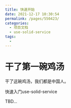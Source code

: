 ```yaml
---
title: 快速开始
date: 2021-12-17 10:30:54
permalink: /pages/550423/
categories:
  - 项目文档
  - use-solid-service
tags:
  - 
---
```

# 干了第一碗鸡汤

干了这碗鸡汤，我们都是中国人。

快速入门use-solid-service

TBD...
